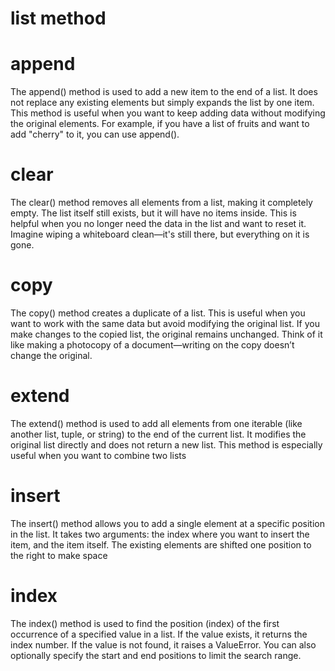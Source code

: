 
# list method

# append
The append() method is used to add a new item to the end of a list. It does not replace any existing elements but simply expands the list by one item. This method is useful when you want to keep adding data without modifying the original elements. For example, if you have a list of fruits and want to add "cherry" to it, you can use append().





# clear
The clear() method removes all elements from a list, making it completely empty. The list itself still exists, but it will have no items inside. This is helpful when you no longer need the data in the list and want to reset it. Imagine wiping a whiteboard clean—it's still there, but everything on it is gone.













# copy
The copy() method creates a duplicate of a list. This is useful when you want to work with the same data but avoid modifying the original list. If you make changes to the copied list, the original remains unchanged. Think of it like making a photocopy of a document—writing on the copy doesn’t change the original.

# extend
The extend() method is used to add all elements from one iterable (like another list, tuple, or string) to the end of the current list. It modifies the original list directly and does not return a new list. This method is especially useful when you want to combine two lists


# insert
The insert() method allows you to add a single element at a specific position in the list. It takes two arguments: the index where you want to insert the item, and the item itself. The existing elements are shifted one position to the right to make space





# index
The index() method is used to find the position (index) of the first occurrence of a specified value in a list. If the value exists, it returns the index number. If the value is not found, it raises a ValueError. You can also optionally specify the start and end positions to limit the search range. 